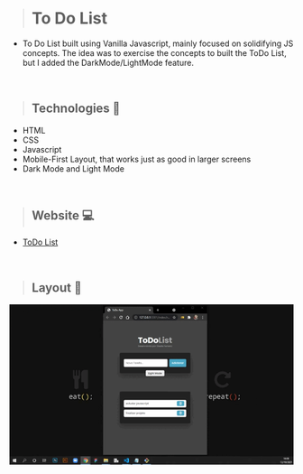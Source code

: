 ># To Do List

* To Do List built using Vanilla Javascript, mainly focused on solidifying JS concepts. The idea was to exercise the concepts to built the ToDo List, but I added the DarkMode/LightMode feature.
 
<br>

>## Technologies 🧰
+ HTML
+ CSS
+ Javascript
+ Mobile-First Layout, that works just as good in larger screens
+ Dark Mode and Light Mode

<br>

>## Website 💻
+ [ToDo List](https://todolist-vjs.netlify.app/)

<br>

>## Layout 🎥

<img src="https://github.com/giselle-ferreira/ToDoList/blob/main/assets/to-do-list-video.gif" />

>

